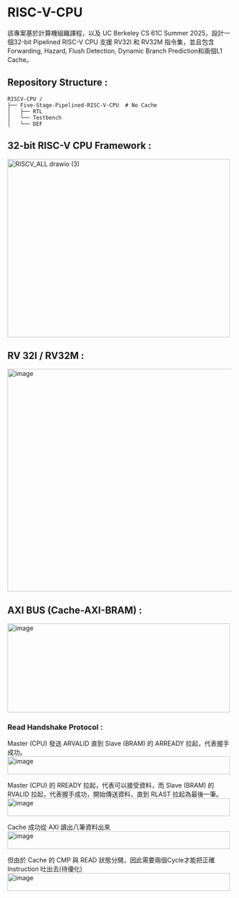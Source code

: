 # RISC-V-CPU
該專案基於計算機組織課程，以及 UC Berkeley CS 61C Summer 2025，設計一個32-bit Pipelined RISC-V CPU 支援 RV32I 和 RV32M 指令集，並且包含Forwarding, Hazard, Flush Detection, Dynamic Branch Prediction和兩個L1 Cache。
  
## Repository Structure :
```
RISCV-CPU /
├── Five-Stage-Pipelined-RISC-V-CPU  # No Cache  
│   ├── RTL
│   └── Testbench
│   └── DEF         
```

## 32-bit RISC-V CPU Framework :   
<img width="500" height="400" alt="RISCV_ALL drawio (3)" src="https://github.com/user-attachments/assets/3f7c01e0-0a03-4622-90f1-992623e3e7a1" />  

## RV 32I / RV32M :  
<img width="600" height="500" alt="image" src="https://github.com/user-attachments/assets/a9422d66-a458-423a-a5ec-328198ec9eaf" />  

## AXI BUS (Cache-AXI-BRAM) :  
<img width="500" height="200" alt="image" src="https://github.com/user-attachments/assets/e464dd90-c861-4607-8c2b-0ae3b75be536" />  

### Read Handshake Protocol :  
Master (CPU) 發送 ARVALID 直到 Slave (BRAM) 的 ARREADY 拉起，代表握手成功。   
<img width="500" height="40" alt="image" src="https://github.com/user-attachments/assets/af1607de-bbb2-4d10-9745-fa0982f03dc3" />  
  
Master (CPU) 的 RREADY 拉起，代表可以接受資料，而 Slave (BRAM) 的 RVALID 拉起，代表握手成功，開始傳送資料，直到 RLAST 拉起為最後一筆。   
<img width="500" height="40" alt="image" src="https://github.com/user-attachments/assets/84086cba-7fdf-4dcc-912c-b6dc47b0e827" />  
  
Cache 成功從 AXI 讀出八筆資料出來  
<img width="500" height="40" alt="image" src="https://github.com/user-attachments/assets/145e75bf-9079-4474-89c2-1098ba3e4b6c" />  

但由於 Cache 的 CMP 與 READ 狀態分開，因此需要兩個Cycle才能把正確 Instruction 吐出去(待優化)    
<img width="500" height="40" alt="image" src="https://github.com/user-attachments/assets/feb5fe68-6fd2-46ce-b575-b23287d8e5d0" />  


